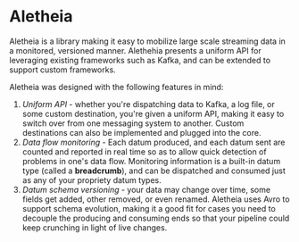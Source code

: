 Aletheia
========
Aletheia is a library making it easy to mobilize large scale streaming data in a monitored, versioned manner. Alethehia presents a uniform API for leveraging existing frameworks such as Kafka, and can be extended to support custom frameworks.

Aletheia was designed with the following features in mind:

 1. *Uniform API* - whether you're dispatching data to Kafka,  a log file, or some custom destination, you're given a uniform API, making it easy to switch over from one messaging system to another. Custom destinations can also be implemented and plugged into the core.
 2. *Data flow monitoring* - Each datum produced, and each datum sent are counted and reported in real time so as to allow quick detection of problems in one's data flow. Monitoring information is a built-in datum type (called a **breadcrumb**), and can be dispatched and consumed just as any of your propriety datum types.
 3. *Datum schema versioning* - your data may change over time, some fields get added, other removed, or even renamed. Aletheia uses Avro to support schema evolution, making it a good fit for cases you need to decouple the producing and consuming ends so that your pipeline could keep crunching in light of live changes.
